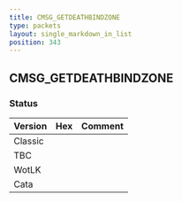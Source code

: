 ```yaml
---
title: CMSG_GETDEATHBINDZONE
type: packets
layout: single_markdown_in_list
position: 343
---
```


## CMSG_GETDEATHBINDZONE

### Status

Version | Hex | Comment
---------- | ---------- | ---------- 
Classic |  |  
TBC |  |  
WotLK |  |  
Cata |  |  
